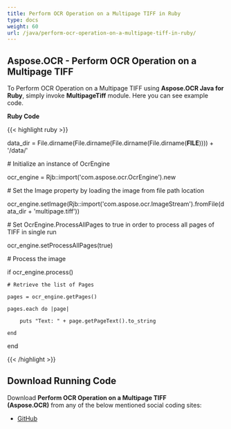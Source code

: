 ```yaml
---
title: Perform OCR Operation on a Multipage TIFF in Ruby
type: docs
weight: 60
url: /java/perform-ocr-operation-on-a-multipage-tiff-in-ruby/
---
```


## **Aspose.OCR - Perform OCR Operation on a Multipage TIFF**
To Perform OCR Operation on a Multipage TIFF using **Aspose.OCR Java for Ruby**, simply invoke **MultipageTiff** module. Here you can see example code.

**Ruby Code**

{{< highlight ruby >}}

 data_dir = File.dirname(File.dirname(File.dirname(File.dirname(__FILE__)))) + '/data/'

\# Initialize an instance of OcrEngine

ocr_engine = Rjb::import('com.aspose.ocr.OcrEngine').new

\# Set the Image property by loading the image from file path location

ocr_engine.setImage(Rjb::import('com.aspose.ocr.ImageStream').fromFile(data_dir + 'multipage.tiff'))

\# Set OcrEngine.ProcessAllPages to true in order to process all pages of TIFF in single run

ocr_engine.setProcessAllPages(true)

\# Process the image

if ocr_engine.process()

    # Retrieve the list of Pages

    pages = ocr_engine.getPages()

    pages.each do |page|

        puts "Text: " + page.getPageText().to_string

    end

end

{{< /highlight >}}
## **Download Running Code**
Download **Perform OCR Operation on a Multipage TIFF (Aspose.OCR)** from any of the below mentioned social coding sites:

- [GitHub](https://github.com/aspose-ocr/Aspose.OCR-for-Java/blob/master/Plugins/Aspose_OCR_Java_for_Ruby/lib/asposeocrjava/OCR/multipagetiff.rb)
